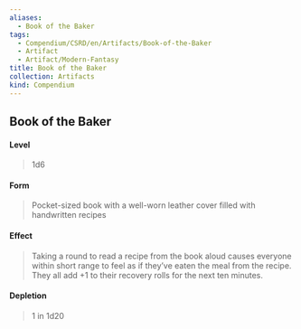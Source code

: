 ```yaml
---
aliases:
  - Book of the Baker
tags:
  - Compendium/CSRD/en/Artifacts/Book-of-the-Baker
  - Artifact
  - Artifact/Modern-Fantasy
title: Book of the Baker
collection: Artifacts
kind: Compendium
---
```

## Book of the Baker
#### Level 
>1d6
#### Form
> Pocket-sized book with a well-worn leather cover filled with handwritten recipes
#### Effect
> Taking a round to read a recipe from the book aloud causes everyone within short range to feel as if they’ve eaten the meal from the recipe. They all add +1 to their recovery rolls for the next ten minutes. 
#### Depletion 
>1 in 1d20

